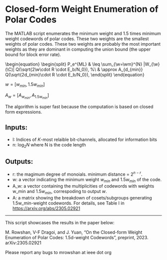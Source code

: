 # Closed-form Weight Enumeration of Polar Codes
The MATLAB script enumerates the minimum weight and 1.5 times minimum weight codewords of polar codes. These two weights are the smallest weights of polar codes. These two weights are probably the most important weights as they are dominant in computing the union bound (the upper bound for block error rate). 

\begin{equation}
    \begin{split}
    P_e^{ML} & \leq \sum_{\w=\wm}^{N} |W_{\w}(\C)| Q(\sqrt{2\w\cdot R \cdot E_b/N_0}), %\\ & \approx A_{d_{min}} Q(\sqrt{2d_{min}\cdot R \cdot E_b/N_0}),
    \end{split}
\end{equation} 

$w = [ w_{min}, 1.5w_{min} ]$

$A_w = [ A_{w_{min}}, A_{1.5w_{min}} ]$

The algorithm is super fast because the computation is based on closed form expressions.

## Inputs:
- I: Indices of $K$-most relaible bit-channels, allocated for information bits
- n: $\log_2N$ where N is the code length

## Outputs: 
- r: the magimum degree of monoials. minimum distance = $2^{n-r}$. 
- w: a vector indicating the minimum weight $w_{min}$ and $1.5w_{min}$ of the code.
- A_w: a vector containing the multiplicities of codewords with weights w_min and $1.5w_{min}$, correspoding to output $w$.
- A: a matrix showing the breakdown of cosets/subgroups generating 1.5w_min-weight codewords. For details, see Table I in https://arxiv.org/abs/2305.02921

---
This script showcases the results in the paper below:

M. Rowshan, V-F Dragoi, and J. Yuan, “On the Closed-form Weight Enumeration of Polar Codes: 1.5d-weight Codewords”, preprint, 2023. arXiv:2305.02921

Please report any bugs to mrowshan at ieee dot org
